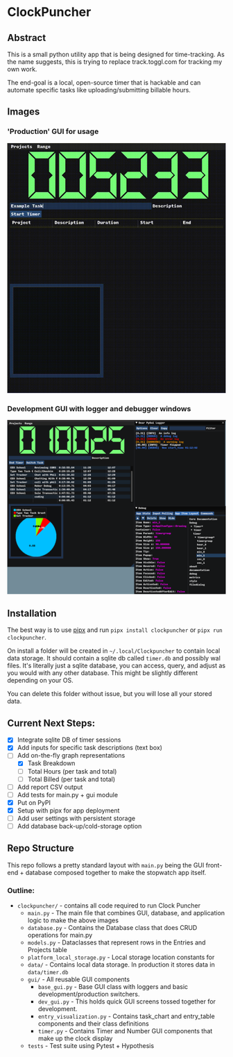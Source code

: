 # ClockPuncher

## Abstract

This is a small python utility app that is being designed for time-tracking. As the name suggests, this is trying to replace track.toggl.com for tracking my own work.

The end-goal is a local, open-source timer that is hackable and can automate specific tasks like uploading/submitting billable hours.

## Images
### 'Production' GUI for usage
![Productions View](repo_resources/clockpuncher.gif)
### Development GUI with logger and debugger windows
![Development View](./repo_resources/development_mode.png)

## Installation

The best way is to use [pipx](https://pipxproject.github.io/pipx/) and run `pipx install clockpuncher` or `pipx run clockpuncher`.

On install a folder will be created in `~/.local/Clockpuncher` to contain local data storage. It should contain a sqlite db called `timer.db` and possibly wal files. It's literally just a sqlite database, you can access, query, and adjust as you would with any other database. This might be slightly different depending on your OS.

You can delete this folder without issue, but you will lose all your stored data.

## Current Next Steps:
* [X] Integrate sqlite DB of timer sessions
* [X] Add inputs for specific task descriptions (text box)
* [ ] Add on-the-fly graph representations
  * [X] Task Breakdown
  * [ ] Total Hours (per task and total)
  * [ ] Total Billed (per task and total)
* [ ] Add report CSV output
* [ ] Add tests for main.py + gui module
* [X] Put on PyPI
* [X] Setup with pipx for app deployment
* [ ] Add user settings with persistent storage
* [ ] Add database back-up/cold-storage option

## Repo Structure

This repo follows a pretty standard layout with `main.py` being the GUI front-end + database composed together to make the stopwatch app itself.


### Outline:

* `clockpuncher/`  - contains all code required to run Clock Puncher
   * `main.py` - The main file that combines GUI, database, and application logic to make the above images
   * `database.py` - Contains the Database class that does CRUD operations for main.py
   * `models.py` - Dataclasses that represent rows in the Entries and Projects table
   * `platform_local_storage.py` - Local storage location constants for 
   * `data/` - Contains local data storage. In production it stores data in `data/timer.db`
   * `gui/` - All reusable GUI components
     * `base_gui.py` - Base GUI class with loggers and basic development/production switchers.
     * `dev_gui.py` - This holds quick GUI screens tossed together for development.
     * `entry_visualization.py` - Contains task_chart and entry_table components and their class definitions
      * `timer.py` - Contains Timer and Number GUI components that make up the clock display
   * `tests` - Test suite using Pytest + Hypothesis

